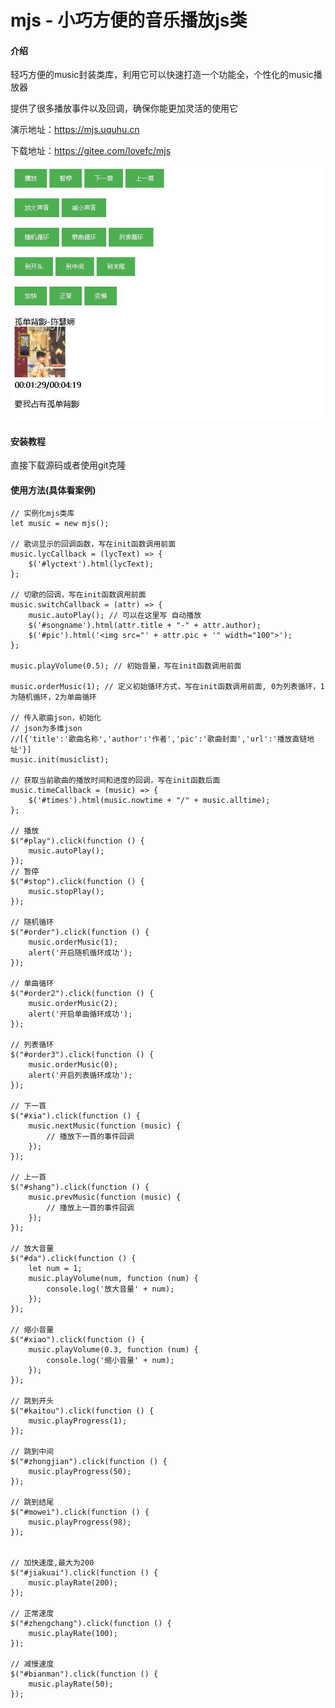 # mjs - 小巧方便的音乐播放js类

#### 介绍

轻巧方便的music封装类库，利用它可以快速打造一个功能全，个性化的music播放器

提供了很多播放事件以及回调，确保你能更加灵活的使用它

演示地址：https://mjs.uquhu.cn

下载地址：https://gitee.com/lovefc/mjs


![avatar](/demo.jpg)

#### 安装教程
直接下载源码或者使用git克隆

#### 使用方法(具体看案例)

    // 实例化mjs类库
    let music = new mjs();

    // 歌词显示的回调函数，写在init函数调用前面
    music.lycCallback = (lycText) => {
        $('#lyctext').html(lycText);
    };

    // 切歌的回调，写在init函数调用前面
    music.switchCallback = (attr) => {
        music.autoPlay(); // 可以在这里写 自动播放
        $('#songname').html(attr.title + "-" + attr.author);
        $('#pic').html('<img src="' + attr.pic + '" width="100">');
    };

    music.playVolume(0.5); // 初始音量，写在init函数调用前面

    music.orderMusic(1); // 定义初始循环方式，写在init函数调用前面, 0为列表循环，1为随机循环，2为单曲循环
    
    // 传入歌曲json，初始化
    // json为多维json
    //[{'title':'歌曲名称','author':'作者','pic':'歌曲封面','url':'播放直链地址'}]
    music.init(musiclist);

    // 获取当前歌曲的播放时间和进度的回调，写在init函数后面
    music.timeCallback = (music) => {
        $('#times').html(music.nowtime + "/" + music.alltime);
    };

    // 播放
    $("#play").click(function () {
        music.autoPlay();
    });
    // 暂停
    $("#stop").click(function () {
        music.stopPlay();
    });

    // 随机循环
    $("#order").click(function () {
        music.orderMusic(1);
        alert('开启随机循环成功');
    });

    // 单曲循环
    $("#order2").click(function () {
        music.orderMusic(2);
        alert('开启单曲循环成功');
    });

    // 列表循环
    $("#order3").click(function () {
        music.orderMusic(0);
        alert('开启列表循环成功');
    });

    // 下一首
    $("#xia").click(function () {
        music.nextMusic(function (music) {
            // 播放下一首的事件回调
        });
    });

    // 上一首
    $("#shang").click(function () {
        music.prevMusic(function (music) {
            // 播放上一首的事件回调
        });
    });

    // 放大音量
    $("#da").click(function () {
        let num = 1;
        music.playVolume(num, function (num) {
            console.log('放大音量' + num);
        });
    });

    // 缩小音量
    $("#xiao").click(function () {
        music.playVolume(0.3, function (num) {
            console.log('缩小音量' + num);
        });
    });

    // 跳到开头
    $("#kaitou").click(function () {
        music.playProgress(1);
    });

    // 跳到中间
    $("#zhongjian").click(function () {
        music.playProgress(50);
    });

    // 跳到结尾
    $("#mowei").click(function () {
        music.playProgress(98);
    });


    // 加快速度,最大为200
    $("#jiakuai").click(function () {
        music.playRate(200);
    });

    // 正常速度
    $("#zhengchang").click(function () {
        music.playRate(100);
    });

    // 减慢速度
    $("#bianman").click(function () {
        music.playRate(50);
    });
